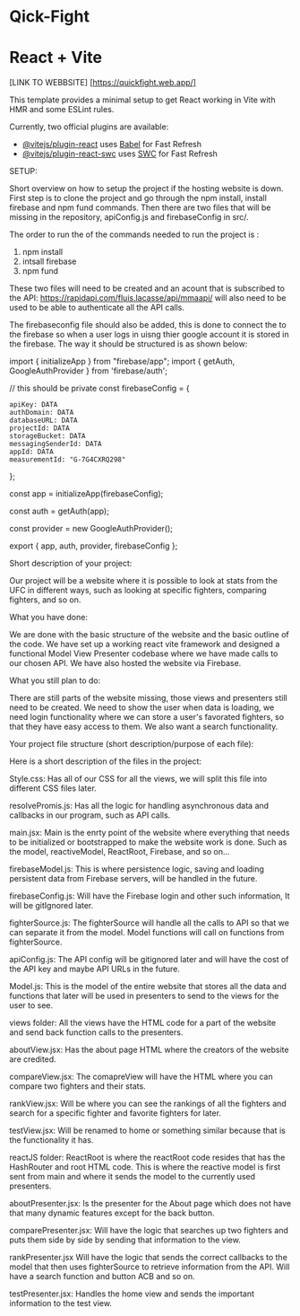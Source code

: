 # Qick-Fight

# React + Vite

[LINK TO WEBBSITE] [https://quickfight.web.app/]

This template provides a minimal setup to get React working in Vite with HMR and some ESLint rules.

Currently, two official plugins are available:

- [@vitejs/plugin-react](https://github.com/vitejs/vite-plugin-react/blob/main/packages/plugin-react/README.md) uses [Babel](https://babeljs.io/) for Fast Refresh
- [@vitejs/plugin-react-swc](https://github.com/vitejs/vite-plugin-react-swc) uses [SWC](https://swc.rs/) for Fast Refresh

SETUP: 

Short overview on how to setup the project if the hosting website is down. 
First step is to clone the project and go through the npm install, install firebase and npm fund commands. Then there are two files that will be missing in the 
repository, apiConfig.js and firebaseConfig in src/. 

The order to run the of the commands needed to run the project is : 
1) npm install
2) intsall firebase
3) npm fund


These two files will need to be created and an acount that is subscribed to the API: https://rapidapi.com/fluis.lacasse/api/mmaapi/ will also need to be used to be able to authenticate all the API calls. 

The firebaseconfig file should also be added, this is done to connect the to the firebase so when a user logs in uisng thier google account it is stored in the firebase.  The way it should be structured is as shown below:

import { initializeApp } from "firebase/app";
import { getAuth, GoogleAuthProvider } from 'firebase/auth';


// this should be private
const firebaseConfig = {

    apiKey: DATA
    authDomain: DATA
    databaseURL: DATA
    projectId: DATA
    storageBucket: DATA
    messagingSenderId: DATA
    appId: DATA
    measurementId: "G-7G4CXRQ298"
};

const app = initializeApp(firebaseConfig);

const auth = getAuth(app);

const provider = new GoogleAuthProvider();

export { app, auth, provider, firebaseConfig };



Short description of your project:

Our project will be a website where it is possible to look at stats from the UFC in different ways, such as looking at specific fighters, comparing fighters, and so on. 

What you have done:

We are done with the basic structure of the website and the basic outline of the code. We have set up a working react vite framework and designed a functional Model View Presenter codebase where we have made calls to our chosen API. We have also hosted the website via Firebase. 

What you still plan to do: 

There are still parts of the website missing, those views and presenters still need to be created. We need to show the user when data is loading, we need login functionality where we can store a user's favorated fighters, so that they have easy access to them. We also want a search functionality. 


Your project file structure (short description/purpose of each file):

Here is a short description of the files in the project:

Style.css:
Has all of our CSS for all the views, we will split this file into different CSS files later. 

resolvePromis.js:
Has all the logic for handling asynchronous data and callbacks in our program, such as API calls. 

main.jsx:
Main is the enrty point of the website where everything that needs to be initialized or bootstrapped to make the website work is done. Such as the model, reactiveModel, ReactRoot, Firebase, and so on...

firebaseModel.js:
This is where persistence logic, saving and loading persistent data from Firebase servers, will be handled in the future. 

firebaseConfig.js:
Will have the Firebase login and other such information, It will be gitIgnored later. 

fighterSource.js:
The fighterSource will handle all the calls to API so that we can separate it from the model. Model functions will call on functions from fighterSource. 

apiConfig.js:
The API config will be gitignored later and will have the cost of the API key and maybe API URLs in the future. 

Model.js:
This is the model of the entire website that stores all the data and functions that later will be used in presenters to send to the views for the user to see. 

views folder:
All the views have the HTML code for a part of the website and send back function calls to the presenters. 

aboutView.jsx:
Has the about page HTML where the creators of the website are credited.

compareView.jsx:
The comapreView will have the HTML where you can compare two fighters and their stats.

rankView.jsx: 
Will be where you can see the rankings of all the fighters and search for a specific fighter and favorite fighters for later. 

testView.jsx:
Will be renamed to home or something similar because that is the functionality it has.

reactJS folder:
ReactRoot is where the reactRoot code resides that has the HashRouter and root HTML code. This is where the reactive model is first sent from main and where it sends the model to the currently used presenters. 

aboutPresenter.jsx:
Is the presenter for the About page which does not have that many dynamic features except for the back button.

comparePresenter.jsx:
Will have the logic that searches up two fighters and puts them side by side by sending that information to the view.

rankPresenter.jsx 
Will have the logic that sends the correct callbacks to the model that then uses fighterSource to retrieve information from the API. Will have a search function and button ACB and so on.

testPresenter.jsx:
Handles the home view and sends the important information to the test view. 

